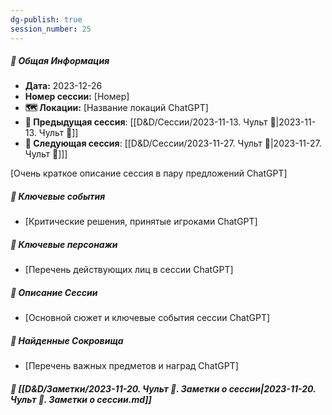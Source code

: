 ```yaml
---
dg-publish: true
session_number: 25
---
```

##### 📅 Общая Информация

- **Дата:** 2023-12-26
- **Номер cессии:** [Номер]
- **🗺️ Локации:** [Название локаций ChatGPT]
- **🔗 Предыдущая сессия**: [[D&D/Сессии/2023-11-13. Чульт 🛑\|2023-11-13. Чульт 🛑]]
- **🔗 Следующая сессия**: [[D&D/Сессии/2023-11-27. Чульт 🛑\|2023-11-27. Чульт 🛑]]]

[Очень краткое описание сессия в пару предложений ChatGPT]
##### 🔑 **Ключевые события** 
- [Критические решения, принятые игроками ChatGPT]
##### 🧍 **Ключевые персонажи** 
- [Перечень действующих лиц в сессии ChatGPT]
##### 📖 **Описание Сессии** 
- [Основной сюжет и ключевые события сессии ChatGPT]
##### 💎 **Найденные Сокровища** 
- [Перечень важных предметов и наград ChatGPT]
##### 📝 **[[D&D/Заметки/2023-11-20. Чульт 🛑. Заметки о сессии\|2023-11-20. Чульт 🛑. Заметки о сессии.md]]**